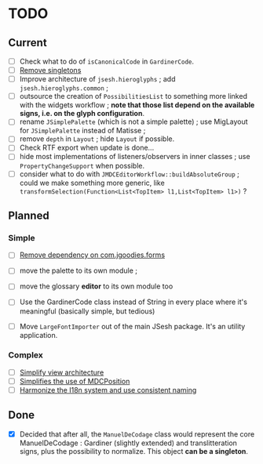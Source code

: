 # TODO

## Current
- [ ] Check what to do of `isCanonicalCode` in `GardinerCode`.
- [ ] [Remove singletons](./toto20230607-001.md)
- [ ] Improve architecture of `jsesh.hieroglyphs` ; add `jsesh.hieroglyphs.common` ;
- [ ] outsource the creation of `PossibilitiesList` to something more linked with the widgets workflow ; **note that those list depend on the available signs, i.e. on the glyph configuration**.
- [ ] rename `JSimplePalette` (which is not a simple palette) ; use MigLayout for `JSimplePalette` instead of Matisse ;
- [ ] remove `depth` in `Layout` ; hide `Layout` if possible.
- [ ] Check RTF export when update is done...
- [ ] hide most implementations of listeners/observers in inner classes ; use `PropertyChangeSupport` when possible.
- [ ] consider what to do with `JMDCEditorWorkflow::buildAbsoluteGroup` ; could we make something more generic, like `transformSelection(Function<List<TopItem> l1,List<TopItem> l1>)` ?
## Planned

### Simple

- [ ] [Remove dependency on com.jgoodies.forms](./todo20200622-001.md)
- [ ] move the palette to its own module ;
- [ ] move the glossary **editor** to its own module too
- [ ] Use the GardinerCode class instead of String in every place where it's meaningful (basically simple, but tedious)
- [ ] Move `LargeFontImporter` out of the main JSesh package. It's an utility application.


### Complex
- [ ] [Simplify view architecture](./todo20200622-002.md)
- [ ] [Simplifies the use of MDCPosition](./todo20200622-003.md)
- [ ] [Harmonize the I18n system and use consistent naming](./todo20200622-004.md)

## Done

- [x] Decided that after all, the `ManuelDeCodage` class would represent the core ManuelDeCodage : Gardiner (slightly extended) and translitteration signs, plus the possibility to normalize. This object **can be a singleton**.

